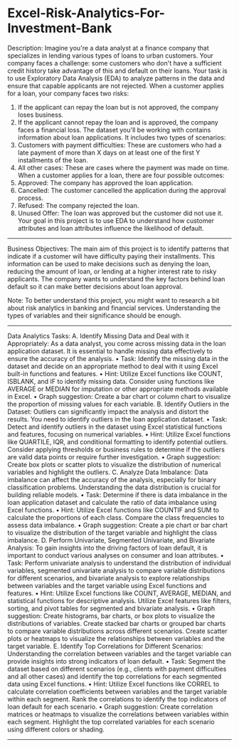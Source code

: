 # Excel-Risk-Analytics-For-Investment-Bank   
Description:
Imagine you're a data analyst at a finance company that specializes in lending various types of loans to urban customers. Your company faces a challenge: some customers who don't have a sufficient credit history take advantage of this and default on their loans. Your task is to use Exploratory Data Analysis (EDA) to analyze patterns in the data and ensure that capable applicants are not rejected.
When a customer applies for a loan, your company faces two risks:
1.	If the applicant can repay the loan but is not approved, the company loses business.
2.	If the applicant cannot repay the loan and is approved, the company faces a financial loss.
The dataset you'll be working with contains information about loan applications. It includes two types of scenarios:
1.	Customers with payment difficulties: These are customers who had a late payment of more than X days on at least one of the first Y installments of the loan.
2.	All other cases: These are cases where the payment was made on time.
When a customer applies for a loan, there are four possible outcomes:
1.	Approved: The company has approved the loan application.
2.	Cancelled: The customer cancelled the application during the approval process.
3.	Refused: The company rejected the loan.
4.	Unused Offer: The loan was approved but the customer did not use it.
Your goal in this project is to use EDA to understand how customer attributes and loan attributes influence the likelihood of default.
________________________________________
Business Objectives:
The main aim of this project is to identify patterns that indicate if a customer will have difficulty paying their installments. This information can be used to make decisions such as denying the loan, reducing the amount of loan, or lending at a higher interest rate to risky applicants. The company wants to understand the key factors behind loan default so it can make better decisions about loan approval.

Note: To better understand this project, you might want to research a bit about risk analytics in banking and financial services. Understanding the types of variables and their significance should be enough.
________________________________________
Data Analytics Tasks:
A. Identify Missing Data and Deal with it Appropriately: As a data analyst, you come across missing data in the loan application dataset. It is essential to handle missing data effectively to ensure the accuracy of the analysis.
•	Task: Identify the missing data in the dataset and decide on an appropriate method to deal with it using Excel built-in functions and features.
•	Hint: Utilize Excel functions like COUNT, ISBLANK, and IF to identify missing data. Consider using functions like AVERAGE or MEDIAN for imputation or other appropriate methods available in Excel.
•	Graph suggestion: Create a bar chart or column chart to visualize the proportion of missing values for each variable.
B. Identify Outliers in the Dataset: Outliers can significantly impact the analysis and distort the results. You need to identify outliers in the loan application dataset.
•	Task: Detect and identify outliers in the dataset using Excel statistical functions and features, focusing on numerical variables.
•	Hint: Utilize Excel functions like QUARTILE, IQR, and conditional formatting to identify potential outliers. Consider applying thresholds or business rules to determine if the outliers are valid data points or require further investigation.
•	Graph suggestion: Create box plots or scatter plots to visualize the distribution of numerical variables and highlight the outliers.
C. Analyze Data Imbalance: Data imbalance can affect the accuracy of the analysis, especially for binary classification problems. Understanding the data distribution is crucial for building reliable models.
•	Task: Determine if there is data imbalance in the loan application dataset and calculate the ratio of data imbalance using Excel functions.
•	Hint: Utilize Excel functions like COUNTIF and SUM to calculate the proportions of each class. Compare the class frequencies to assess data imbalance.
•	Graph suggestion: Create a pie chart or bar chart to visualize the distribution of the target variable and highlight the class imbalance.
D. Perform Univariate, Segmented Univariate, and Bivariate Analysis: To gain insights into the driving factors of loan default, it is important to conduct various analyses on consumer and loan attributes.
•	Task: Perform univariate analysis to understand the distribution of individual variables, segmented univariate analysis to compare variable distributions for different scenarios, and bivariate analysis to explore relationships between variables and the target variable using Excel functions and features.
•	Hint: Utilize Excel functions like COUNT, AVERAGE, MEDIAN, and statistical functions for descriptive analysis. Utilize Excel features like filters, sorting, and pivot tables for segmented and bivariate analysis.
•	Graph suggestion: Create histograms, bar charts, or box plots to visualize the distributions of variables. Create stacked bar charts or grouped bar charts to compare variable distributions across different scenarios. Create scatter plots or heatmaps to visualize the relationships between variables and the target variable.
E. Identify Top Correlations for Different Scenarios: Understanding the correlation between variables and the target variable can provide insights into strong indicators of loan default.
•	Task: Segment the dataset based on different scenarios (e.g., clients with payment difficulties and all other cases) and identify the top correlations for each segmented data using Excel functions.
•	Hint: Utilize Excel functions like CORREL to calculate correlation coefficients between variables and the target variable within each segment. Rank the correlations to identify the top indicators of loan default for each scenario.
•	Graph suggestion: Create correlation matrices or heatmaps to visualize the correlations between variables within each segment. Highlight the top correlated variables for each scenario using different colors or shading.
________________________________________


